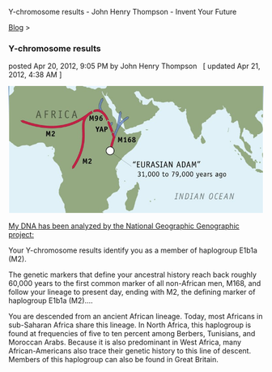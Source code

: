 Y-chromosome results - John Henry Thompson - Invent Your Future   
    

[Blog](../z-blog-1.md)‎ > ‎

### Y-chromosome results

posted Apr 20, 2012, 9:05 PM by John Henry Thompson   \[ updated Apr 21, 2012, 4:38 AM \]

[![](../_/rsrc/1334981110632/z-blog-1/y-chromosomeresults/Y-chromosome.png)](http://www.johnhenrythompson.com/z-blog-1/y-chromosomeresults/Y-chromosome.png?attredirects=0)

  

[My DNA has been analyzed by the National Geographic Genographic project:](https://genographic.nationalgeographic.com/genographic/lan/en/journey.htm)

Your Y-chromosome results identify you as a member of haplogroup E1b1a (M2).

The genetic markers that define your ancestral history reach back roughly 60,000 years to the first common marker of all non-African men, M168, and follow your lineage to present day, ending with M2, the defining marker of haplogroup E1b1a (M2)....

You are descended from an ancient African lineage. Today, most Africans in sub-Saharan Africa share this lineage. In North Africa, this haplogroup is found at frequencies of five to ten percent among Berbers, Tunisians, and Moroccan Arabs. Because it is also predominant in West Africa, many African-Americans also trace their genetic history to this line of descent. Members of this haplogroup can also be found in Great Britain.

  
  

